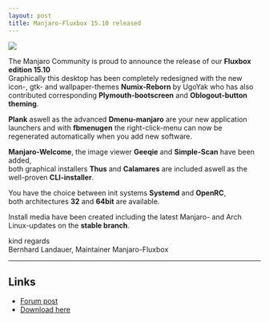 ```yaml
---
layout: post
title: Manjaro-Fluxbox 15.10 released
---
```

  
<img src="https://manjaro.github.io/images/manjaro-fluxbox-15.10.jpg">
  
The Manjaro Community is proud to announce the release of our **Fluxbox edition 15.10**  
Graphically this desktop has been completely redesigned with the new icon-, gtk- and wallpaper-themes **Numix-Reborn** by UgoYak who has also contributed corresponding **Plymouth-bootscreen** and **Oblogout-button theming**.  
  
**Plank** aswell as the advanced **Dmenu-manjaro** are your new application launchers and with **fbmenugen** the right-click-menu can now be regenerated automatically when you add new software.  
  
**Manjaro-Welcome**, the image viewer **Geeqie** and **Simple-Scan** have been added,  
both graphical installers **Thus** and **Calamares** are included aswell as the well-proven **CLI-installer**.  
  
You have the choice between init systems **Systemd** and **OpenRC**,  
both architectures **32** and **64bit** are available.  
  
Install media have been created including the latest Manjaro- and Arch Linux-updates on the **stable branch**.  
  
kind regards  
Bernhard Landauer, Maintainer Manjaro-Fluxbox  
  
----
  
## Links  
  
* [Forum post](https://forum.manjaro.org/index.php?topic=27152.0)  
* [Download here](https://sourceforge.net/projects/manjaro-fluxbox/files/manjaro-fluxbox-15.10/)  
